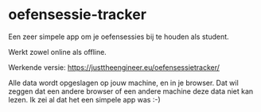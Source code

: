 # oefensessie-tracker
Een zeer simpele app om je oefensessies bij te houden als student.

Werkt zowel online als offline. 

Werkende versie: https://justtheengineer.eu/oefensessietracker/

Alle data wordt opgeslagen op jouw machine, en in je browser. Dat wil zeggen dat een andere browser of een andere machine deze data niet kan lezen. 
Ik zei al dat het een simpele app was :-)
